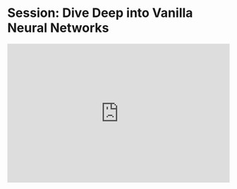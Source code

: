 <h1>Session: Dive Deep into Vanilla Neural Networks</h1>
<iframe width="100%" height="315" src="https://www.youtube.com/embed/oj41Qm0DKN0" title="YouTube video player" frameborder="0" allow="accelerometer; autoplay; clipboard-write; encrypted-media; gyroscope; picture-in-picture" allowfullscreen></iframe>